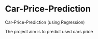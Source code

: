 # Car-Price-Prediction
Car-Price-Prediction (using Regression)





The project aim is to predict used cars price
